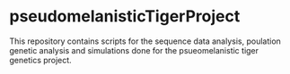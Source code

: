# pseudomelanisticTigerProject
This repository contains scripts for the sequence data analysis, poulation genetic analysis and simulations done for the psueomelanistic tiger genetics project.
